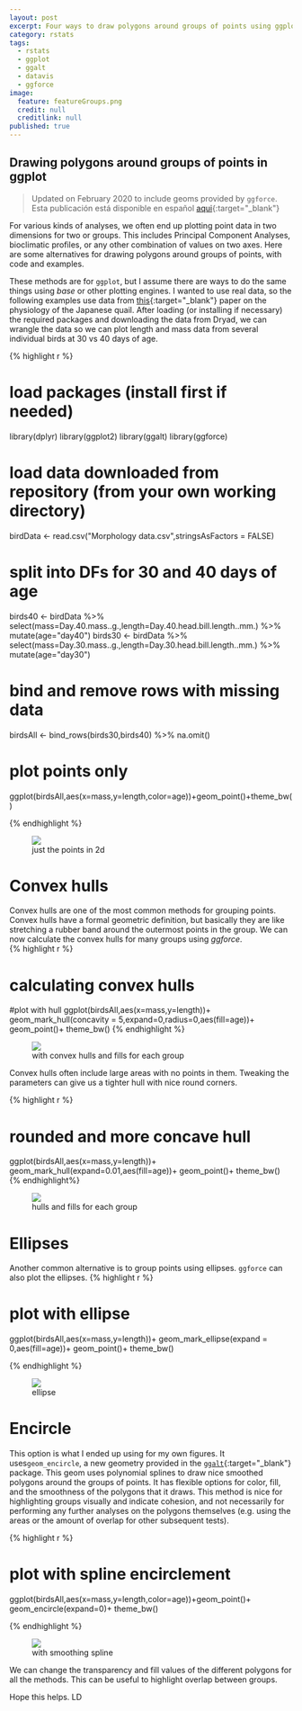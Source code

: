 ```yaml
---
layout: post
excerpt: Four ways to draw polygons around groups of points using ggplot.
category: rstats
tags:
  - rstats
  - ggplot
  - ggalt
  - datavis
  - ggforce
image:
  feature: featureGroups.png
  credit: null
  creditlink: null
published: true
---
```

## Drawing polygons around groups of points in ggplot

> Updated on February 2020 to include geoms provided by `ggforce`.  
> Esta publicación está disponible en español [aqui](http://luisdva.github.io/Agrupando-puntos/){:target="_blank"}

For various kinds of analyses, we often end up plotting point data in two dimensions for two or groups. This includes Principal Component Analyses, bioclimatic profiles, or any other combination of values on two axes. Here are some alternatives for drawing polygons around groups of points, with code and examples.  

These methods are for `ggplot`, but I assume there are ways to do the same things using _base_ or other plotting engines. I wanted to use real data, so the following examples use data from [this](http://www.journals.uchicago.edu/doi/10.1086/688383 "Ben-Ezra and Burness 2016"){:target="_blank"} paper on the physiology of the Japanese quail. After loading (or installing if necessary) the required packages and downloading the data from Dryad, we can wrangle the data so we can plot length and mass data from several individual birds at 30 vs 40 days of age. 

{% highlight r %}

# load packages (install first if needed)
library(dplyr)
library(ggplot2)
library(ggalt)
library(ggforce)
# load data downloaded from repository (from your own working directory)
birdData <- read.csv("Morphology data.csv",stringsAsFactors = FALSE)
# split into DFs for 30 and 40 days of age
birds40 <- birdData %>% select(mass=Day.40.mass..g.,length=Day.40.head.bill.length..mm.) %>% mutate(age="day40")
birds30 <- birdData %>% select(mass=Day.30.mass..g.,length=Day.30.head.bill.length..mm.) %>% mutate(age="day30")
# bind and remove rows with missing data
birdsAll <- bind_rows(birds30,birds40) %>% na.omit()

# plot points only
ggplot(birdsAll,aes(x=mass,y=length,color=age))+geom_point()+theme_bw()

{% endhighlight %}

<figure>
    <a href="/images/pointsonly.png"><img src="/images/pointsonly.png"></a>
        <figcaption>just the points in 2d</figcaption>
</figure>

# Convex hulls

Convex hulls are one of the most common methods for grouping points. Convex hulls have a formal geometric definition, but basically they are like stretching a rubber band around the outermost points in the group. We can now calculate the convex hulls for many groups using _ggforce_.  
{% highlight r %}

# calculating convex hulls
#plot with hull
ggplot(birdsAll,aes(x=mass,y=length))+
  geom_mark_hull(concavity = 5,expand=0,radius=0,aes(fill=age))+
  geom_point()+
  theme_bw()
{% endhighlight %}

<figure>
    <a href="/images/chullsimg.png"><img src="/images/chullsimg.png"></a>
        <figcaption>with convex hulls and fills for each group</figcaption>
</figure>

Convex hulls often include large areas with no points in them. Tweaking the parameters can give us a tighter hull with nice round corners.

{% highlight r %}
# rounded and more concave hull
ggplot(birdsAll,aes(x=mass,y=length))+
  geom_mark_hull(expand=0.01,aes(fill=age))+
  geom_point()+
  theme_bw()
{% endhighlight%}

<figure>
    <a href="/images/gghull.png"><img src="/images/gghull.png"></a>
        <figcaption>hulls and fills for each group</figcaption>
</figure>


# Ellipses 
Another common alternative is to group points using ellipses. `ggforce` can also plot the ellipses.
{% highlight r %}

# plot with ellipse
ggplot(birdsAll,aes(x=mass,y=length))+
  geom_mark_ellipse(expand = 0,aes(fill=age))+
  geom_point()+
  theme_bw()

{% endhighlight %}

<figure>
    <a href="/images/elips.png"><img src="/images/elips.png"></a>
        <figcaption>ellipse</figcaption>
</figure>

# Encircle
This option is what I ended up using for my own figures. It uses`geom_encircle`, a new geometry provided in the [`ggalt`](https://github.com/hrbrmstr/ggalt "ggalt on github"){:target="_blank"} package. This geom uses polynomial splines to draw nice smoothed polygons around the groups of points. It has flexible options for color, fill, and the smoothness of the polygons that it draws. This method is nice for highlighting groups visually and indicate cohesion, and not necessarily for performing any further analyses on the polygons themselves (e.g. using the areas or the amount of overlap for other subsequent tests).   

{% highlight r %}

# plot with spline encirclement
  ggplot(birdsAll,aes(x=mass,y=length,color=age))+geom_point()+
          geom_encircle(expand=0)+ theme_bw()
          
{% endhighlight %}

<figure>
    <a href="/images/encircle.png"><img src="/images/encircle.png"></a>
        <figcaption>with smoothing spline</figcaption>
</figure>

We can change the transparency and fill values of the different polygons for all the methods. This can be useful to highlight overlap between groups.

Hope this helps.
LD
